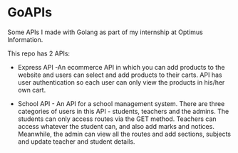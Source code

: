 # GoAPIs
Some APIs I made with Golang as part of my internship at Optimus Information.

This repo has 2 APIs:
	
* Express API -An ecommerce API in which you can add products to the website and users can select and add products to their carts. API has user authentication so each user can only view the products in his/her own cart.

* School API - An API for a school management system. There are three categories of users in this API - students, teachers and the admins. The students can only access routes via the GET method. Teachers can access whatever the student can, and also add marks and notices. Meanwhile, the admin can view all the routes and add sections, subjects and update teacher and student details.
